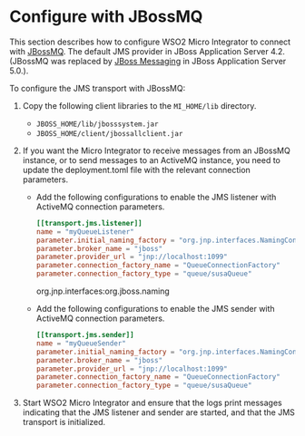 # Configure with JBossMQ

This section describes how to configure WSO2 Micro Integrator to connect with [JBossMQ](https://community.jboss.org/wiki/JBossMQ). The default JMS provider in JBoss Application Server 4.2. (JBossMQ was replaced by [JBoss Messaging](http://www.jboss.org/jbossmessaging) in JBoss Application Server 5.0.).

To configure the JMS transport with JBossMQ:

1.  Copy the following client libraries to the `MI_HOME/lib` directory.  
    -   `JBOSS_HOME/lib/jboss­system.jar`
    -   `JBOSS_HOME/client/jbossall­client.jar`

2.  If you want the Micro Integrator to receive messages from an JBossMQ instance, or to send messages to an ActiveMQ instance, you need to update the deployment.toml file with the relevant connection parameters.

    - Add the following configurations to enable the JMS listener with ActiveMQ connection parameters.
        ```toml
        [[transport.jms.listener]]
        name = "myQueueListener"
        parameter.initial_naming_factory = "org.jnp.interfaces.NamingContextFactory"
        parameter.broker_name = "jboss" 
        parameter.provider_url = "jnp://localhost:1099"
        parameter.connection_factory_name = "QueueConnectionFactory"
        parameter.connection_factory_type = "queue/susaQueue"
        ```
        <parameter name="java.naming.factory.url.pkgs" locked="false">org.jnp.interfaces:org.jboss.naming</parameter>

    - Add the following configurations to enable the JMS sender with ActiveMQ connection parameters.
        ```toml
        [[transport.jms.sender]]
        name = "myQueueSender"
        parameter.initial_naming_factory = "org.jnp.interfaces.NamingContextFactory"
        parameter.broker_name = "jboss" 
        parameter.provider_url = "jnp://localhost:1099"
        parameter.connection_factory_name = "QueueConnectionFactory"
        parameter.connection_factory_type = "queue/susaQueue"
        ```

4.  Start WSO2 Micro Integrator and ensure that the logs print messages indicating that the JMS listener and sender are started, and that the JMS transport is initialized.
